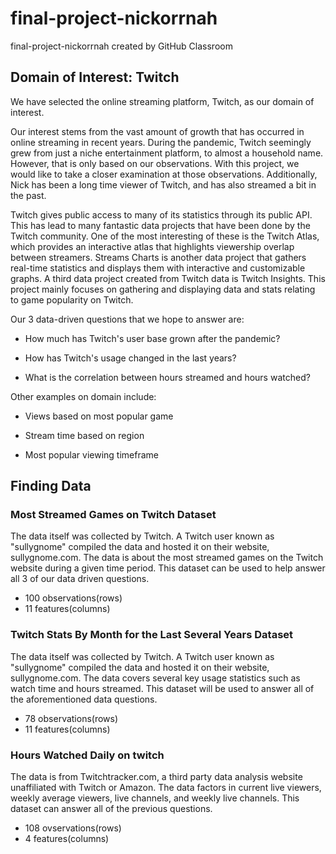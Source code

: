 # final-project-nickorrnah
final-project-nickorrnah created by GitHub Classroom

## Domain of Interest: Twitch

We have selected the online streaming platform, Twitch, as our domain of interest.

Our interest stems from the vast amount of growth that has occurred in online streaming in recent years.  During the pandemic, Twitch seemingly grew from just a niche entertainment platform, to almost a household name.  However, that is only based on our observations.  With this project, we would like to take a closer examination at those observations.  Additionally, Nick has been a long time viewer of Twitch, and has also streamed a bit in the past.

Twitch gives public access to many of its statistics through its public API. This has lead to many fantastic data projects that have been done by the Twitch community.  One of the most interesting of these is the Twitch Atlas, which provides an interactive atlas that highlights viewership overlap between streamers. Streams Charts is another data project that gathers real-time statistics and displays them with interactive and customizable graphs. A third data project created from Twitch data is Twitch Insights.  This project mainly focuses on gathering and displaying data and stats relating to game popularity on Twitch.

Our 3 data-driven questions that we hope to answer are:

- How much has Twitch's user base grown after the pandemic?

- How has Twitch's usage changed in the last years?

- What is the correlation between hours streamed and hours watched?

Other examples on domain include:

- Views based on most popular game

- Stream time based on region

- Most popular viewing timeframe

## Finding Data

### Most Streamed Games on Twitch Dataset

The data itself was collected by Twitch.  A Twitch user known as "sullygnome" compiled the data and hosted it on their website, sullygnome.com.  The data is about the most streamed games on the Twitch website during a given time period.  This dataset can be used to help answer all 3 of our data driven questions.

 - 100 observations(rows)
 - 11 features(columns)
 
### Twitch Stats By Month for the Last Several Years Dataset
 
The data itself was collected by Twitch.  A Twitch user known as "sullygnome" compiled the data and hosted it on their website, sullygnome.com.  The data covers several key usage statistics such as watch time and hours streamed. This dataset will be used to answer all of the aforementioned data questions.

- 78 observations(rows)
- 11 features(columns)

### Hours Watched Daily on twitch

The data is from Twitchtracker.com, a third party data analysis website unaffiliated with Twitch or Amazon. The data factors in current live viewers, weekly average viewers, live channels, and weekly live channels. This dataset can answer all of the previous questions. 

- 108 ovservations(rows)
- 4 features(columns)
